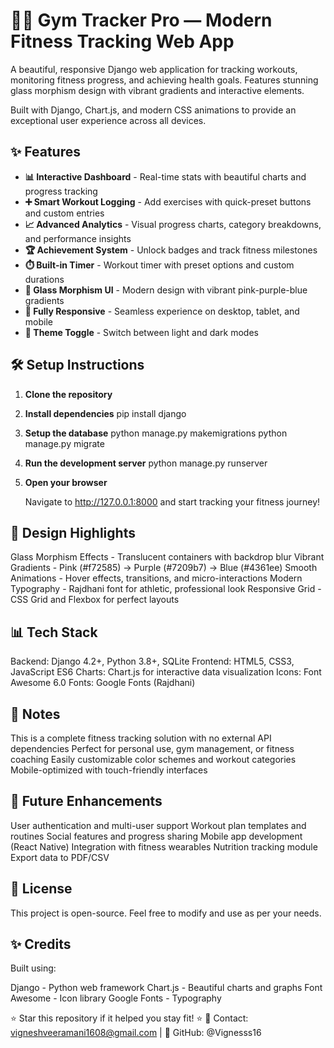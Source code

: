 # 🏋️‍♂️ Gym Tracker Pro — Modern Fitness Tracking Web App
A beautiful, responsive Django web application for tracking workouts, monitoring fitness progress, and achieving health goals. Features stunning glass morphism design with vibrant gradients and interactive elements.

Built with Django, Chart.js, and modern CSS animations to provide an exceptional user experience across all devices.

## ✨ Features
- **📊 Interactive Dashboard** - Real-time stats with beautiful charts and progress tracking
- **➕ Smart Workout Logging** - Add exercises with quick-preset buttons and custom entries
- **📈 Advanced Analytics** - Visual progress charts, category breakdowns, and performance insights
- **🏆 Achievement System** - Unlock badges and track fitness milestones
- **⏱️ Built-in Timer** - Workout timer with preset options and custom durations
- **🎨 Glass Morphism UI** - Modern design with vibrant pink-purple-blue gradients
- **📱 Fully Responsive** - Seamless experience on desktop, tablet, and mobile
- **🌙 Theme Toggle** - Switch between light and dark modes


## 🛠️ Setup Instructions

1. **Clone the repository**
2. **Install dependencies**
   pip install django

3. **Setup the database**
   python manage.py makemigrations
   python manage.py migrate

4. **Run the development server**
   python manage.py runserver
   
5. **Open your browser**
   
   Navigate to http://127.0.0.1:8000 and start tracking your fitness journey!
   
## 🎨 Design Highlights
Glass Morphism Effects - Translucent containers with backdrop blur
Vibrant Gradients - Pink (#f72585) → Purple (#7209b7) → Blue (#4361ee)
Smooth Animations - Hover effects, transitions, and micro-interactions
Modern Typography - Rajdhani font for athletic, professional look
Responsive Grid - CSS Grid and Flexbox for perfect layouts

## 📊 Tech Stack
Backend: Django 4.2+, Python 3.8+, SQLite
Frontend: HTML5, CSS3, JavaScript ES6
Charts: Chart.js for interactive data visualization
Icons: Font Awesome 6.0
Fonts: Google Fonts (Rajdhani)

## 📌 Notes
This is a complete fitness tracking solution with no external API dependencies
Perfect for personal use, gym management, or fitness coaching
Easily customizable color schemes and workout categories
Mobile-optimized with touch-friendly interfaces
## 🚀 Future Enhancements
 User authentication and multi-user support
 Workout plan templates and routines
 Social features and progress sharing
 Mobile app development (React Native)
 Integration with fitness wearables
 Nutrition tracking module
 Export data to PDF/CSV
## 📄 License
This project is open-source. Feel free to modify and use as per your needs. 

## ✨ Credits
Built using:

Django - Python web framework
Chart.js - Beautiful charts and graphs
Font Awesome - Icon library
Google Fonts - Typography

⭐ Star this repository if it helped you stay fit! ⭐
📧 Contact: vigneshveeramani1608@gmail.com | 🐙 GitHub: @Vignesss16
